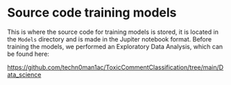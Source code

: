 # Source code training models

This is where the source code for training models is stored, it is located in the `Models` directory and is made in the Jupiter notebook format.
Before training the models, we performed an Exploratory Data Analysis, which can be found here:

https://github.com/techn0man1ac/ToxicCommentClassification/tree/main/Data_science

